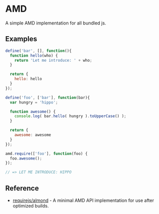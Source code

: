 AMD
===
A simple AMD implementation for all bundled js.

## Examples
```js
define('bar', [], function(){
  function hello(who) {
    return 'Let me introduce: ' + who;
  }

  return {
    hello: hello
  }
});

define('foo', ['bar'], function(bar){
  var hungry = 'hippo';

  function awesome() {
    console.log( bar.hello( hungry ).toUpperCase() );
  }

  return {
    awesome: awesome
  }
});

amd.require(['foo'], function(foo) {
  foo.awesome();
});

// => LET ME INTRODUCE: HIPPO
```

## Reference
- [requirejs/almond](https://github.com/requirejs/almond) - A minimal AMD API implementation for use after optimized builds.